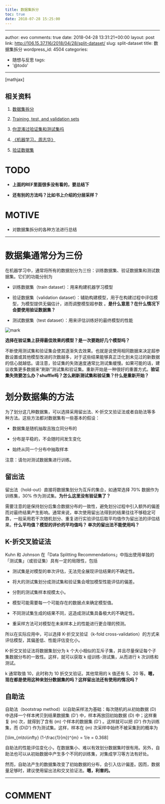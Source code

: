 ```yaml
---
title: 数据集拆分
toc: true
date: 2018-07-28 15:25:00
---
```

---
author: evo
comments: true
date: 2018-04-28 13:31:21+00:00
layout: post
link: http://106.15.37.116/2018/04/28/split-dataset/
slug: split-dataset
title: 数据集拆分
wordpress_id: 4504
categories:
- 随想与反思
tags:
- '@todo'
---

<!-- more -->

[mathjax]


## 相关资料






  1. [数据集拆分](https://feisky.xyz/machine-learning/basic/datasets.html)


  2. [Training, test, and validation sets](https://en.wikipedia.org/wiki/Training,_test,_and_validation_sets)


  3. [你混淆过验证集和测试集吗](https://www.jiqizhixin.com/articles/2017-07-24-8)


  4. [《机器学习，周志华》](https://cs.nju.edu.cn/zhouzh/zhouzh.files/publication/MLbook2016.htm)


  5. [验证数据集](https://developers.google.com/machine-learning/crash-course/validation/video-lecture)




# TODO






  * **上面的REF里面很多没有看的，要总结下**


  * **还有别的方法吗？比如书上介绍的分层采样？**




# MOTIVE






  * 对数据集拆分的各种方法进行总结





* * *





# 数据集通常分为三份


在机器学习中，通常将所有的数据划分为三份：训练数据集、验证数据集和测试数据集。它们的功能分别为




  * 训练数据集（train dataset）：用来构建机器学习模型


  * 验证数据集（validation dataset）：辅助构建模型，用于在构建过程中评估模型，为模型提供无偏估计，进而调整模型超参数 。**是什么意思？在什么情况下会要使用验证数据集？**


  * 测试数据集（test dataset）：用来评估训练好的最终模型的性能


![mark](http://pacdb2bfr.bkt.clouddn.com/blog/image/180728/dcI5B4J3Km.png?imageslim)

**选择在验证集上获得最佳效果的模型？是一次要跑好几个模型吗？**

不断使用测试集和验证集会使其逐渐失去效果。也就是说使用相同数据来决定超参数设置或其他模型改进的次数越多，对于这些结果能够真正泛化到未见过的新数据的信心就越低。请注意，验证集的失效速度通常比测试集缓慢。如果可能的话，建议收集更多数据来“刷新”测试集和验证集。重新开始是一种很好的重置方式。**验证集失效要怎么办？shuffle吗？怎么刷新测试集和验证集？什么是重新开始？**




# 划分数据集的方法


为了划分这几种数据集，可以选择采用留出法、K-折交叉验证法或者自助法等多种方法。这些方法都对数据集有一些基本的假设：




  * 数据集是随机抽取且独立同分布的


  * 分布是平稳的，不会随时间发生变化


  * 始终从同一个分布中抽取样本


注意：请勿对测试数据集进行训练。


## 留出法


留出法（hold-out）直接将数据集划分为互斥的集合，如通常选择 70% 数据作为训练集，30% 作为测试集。**为什么这里没有验证集了？**

需要注意的是保持划分后集合数据分布的一致性，避免划分过程中引入额外的偏差而对最终结果产生影响。通常来说，单次使用留出法得到的结果往往不够稳定可靠，一般采用若干次随机划分、重复进行实验评估后取平均值作为留出法的评估结果。**什么平均值？模型的评价的平均值吗？ 单次的留出法不能使用吗？**


## K-折交叉验证法


Kuhn 和 Johnson 在「Data Splitting Recommendations」中指出使用单独的「测试集」（或验证集）具有一定的局限性，包括




  * 测试集是对模型的单次评估，无法完全展现评估结果的不确定性。


  * 将大的测试集划分成测试集和验证集会增加模型性能评估的偏差。


  * 分割的测试集样本规模太小。


  * 模型可能需要每一个可能存在的数据点来确定模型值。


  * 不同测试集生成的结果不同，这造成测试集具备极大的不确定性。


  * 重采样方法可对模型在未来样本上的性能进行更合理的预测。


所以在实际应用中，可以选择 K-折交叉验证（k-fold cross-validation）的方式来评估模型，其偏差低、性能评估变化小。

K-折交叉验证法将数据集划分为 k 个大小相似的互斥子集，并且尽量保证每个子集数据分布的一致性。这样，就可以获取 k 组训练-测试集，从而进行 k 次训练和测试。

k 通常取值 10，此时称为 10 折交叉验证。其他常用的 k 值还有 5、20 等。**嗯，现在都是使用这种来划分数据集的吗？这样留出法还有使用的情况吗？**


## 自助法


自助法（bootstrap method）以自助采样法为基础：每次随机的从初始数据 \(D\) 中选择一个样本拷贝到结果数据集 \(D'\) 中，样本再放回初始数据 \(D\) 中；这样重复 \(m\) 次，就得到了含有 \(m\) 个样本的数据集 \(D'\) 。这样就可以把 \(D'\) 作为训练集，而 \(D\\D'\) 作为测试集。这样，样本在 \(m\) 次采样中始终不被采集到的概率为

\[\lim_{m\to\infty} (1-\frac{1}{m})^{m} = 1/e = 0.368\]

自助法的性能评估变化小，在数据集小、难以有效划分数据集时很有用。另外，自助法也可以从初始数据中产生多个不同的训练集，对集成学习等方法有好处。

然而，自助法产生的数据集改变了初始数据的分布，会引入估计偏差。因而，数据量足够时，建议使用留出法和交叉验证法。**嗯，利害的。**







* * *





# COMMENT
